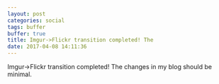 ```yaml
---
layout: post
categories: social
tags: buffer
buffer: true
title: Imgur->Flickr transition completed! The 
date: 2017-04-08 14:11:36
---
```

Imgur->Flickr transition completed! The changes in my blog should be minimal.
